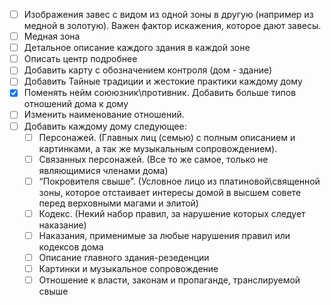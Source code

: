 
- [ ] Изображения завес с видом из одной зоны в другую (например из медной в золотую). Важен фактор искажения, которое дают завесы.
- [ ] Медная зона
- [ ] Детальное описание каждого здания в каждой зоне
- [ ] Описать центр подробнее
- [ ] Добавить карту с обозначением контроля (дом - здание)
- [ ] Добавить Тайные традиции и жестокие практики каждому дому
- [x] Поменять нейм соююзник\противник. Добавить больше типов отношений дома к дому
- [ ] Изменить наименование отношений. 
- [ ] Добавить каждому дому следующее:
    - [ ] Персонажей. (Главных лиц (семью) с полным описанием и картинками, а так же музыкальным сопровождением).
    - [ ] Связанных персонажей. (Все то же самое, только не являющимися членами дома)
    - [ ] “Покровителя свыше”. (Условное лицо из платиновой\священной зоны, которое отстаивает интересы домой в высшем совете перед верховными магами и элитой)
    - [ ] Кодекс. (Некий набор правил, за нарушение которых следует наказание)
    - [ ] Наказания, применимые за любые нарушения правил или кодексов дома
    - [ ] Описание главного здания-резеденции
    - [ ] Картинки и музыкальное сопровождение
    - [ ] Отношение к власти, законам и пропаганде, транслируемой свыше